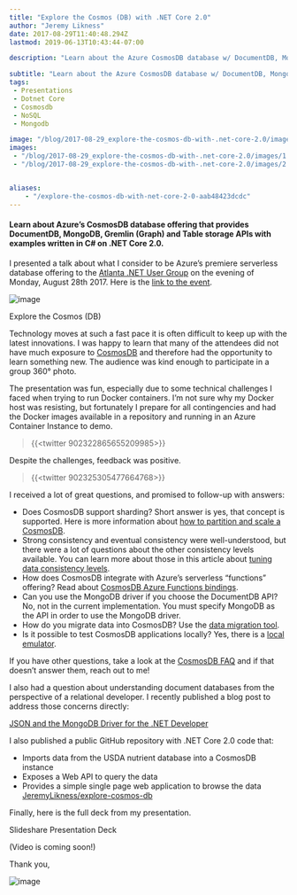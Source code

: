 ```yaml
---
title: "Explore the Cosmos (DB) with .NET Core 2.0"
author: "Jeremy Likness"
date: 2017-08-29T11:40:48.294Z
lastmod: 2019-06-13T10:43:44-07:00

description: "Learn about the Azure CosmosDB database w/ DocumentDB, MongoDB, Gremlin (Graph) and Table storage APIs and .NET Core 2.0 examples."

subtitle: "Learn about the Azure CosmosDB database w/ DocumentDB, MongoDB, Gremlin (Graph) and Table storage APIs and .NET Core 2.0 examples."
tags:
 - Presentations 
 - Dotnet Core 
 - Cosmosdb 
 - NoSQL 
 - Mongodb 

image: "/blog/2017-08-29_explore-the-cosmos-db-with-.net-core-2.0/images/1.png" 
images:
 - "/blog/2017-08-29_explore-the-cosmos-db-with-.net-core-2.0/images/1.png" 
 - "/blog/2017-08-29_explore-the-cosmos-db-with-.net-core-2.0/images/2.gif" 


aliases:
    - "/explore-the-cosmos-db-with-net-core-2-0-aab48423dcdc"
---
```


#### Learn about Azure’s CosmosDB database offering that provides DocumentDB, MongoDB, Gremlin (Graph) and Table storage APIs with examples written in C# on .NET Core 2.0.

I presented a talk about what I consider to be Azure’s premiere serverless database offering to the [Atlanta .NET User Group](https://www.meetup.com/Atlanta-Net-User-Group/) on the evening of Monday, August 28th 2017. Here is the [link to the event](https://www.meetup.com/Atlanta-Net-User-Group/events/242342714/).




![image](/blog/2017-08-29_explore-the-cosmos-db-with-.net-core-2.0/images/1.png)

Explore the Cosmos (DB)



Technology moves at such a fast pace it is often difficult to keep up with the latest innovations. I was happy to learn that many of the attendees did not have much exposure to [CosmosDB](http://bit.ly/2wexUIF) and therefore had the opportunity to learn something new. The audience was kind enough to participate in a group 360° photo.






The presentation was fun, especially due to some technical challenges I faced when trying to run Docker containers. I’m not sure why my Docker host was resisting, but fortunately I prepare for all contingencies and had the Docker images available in a repository and running in an Azure Container Instance to demo.

> {{<twitter 902322865655209985>}}


Despite the challenges, feedback was positive.

> {{<twitter 902325305477664768>}}


I received a lot of great questions, and promised to follow-up with answers:

*   Does CosmosDB support sharding? Short answer is yes, that concept is supported. Here is more information about [how to partition and scale a CosmosDB](http://bit.ly/2wl72p3).
*   Strong consistency and eventual consistency were well-understood, but there were a lot of questions about the other consistency levels available. You can learn more about those in this article about [tuning data consistency levels](http://bit.ly/2iFmXeD).
*   How does CosmosDB integrate with Azure’s serverless “functions” offering? Read about [CosmosDB Azure Functions bindings](http://bit.ly/2wZJ5FQ).
*   Can you use the MongoDB driver if you choose the DocumentDB API? No, not in the current implementation. You must specify MongoDB as the API in order to use the MongoDB driver.
*   How do you migrate data into CosmosDB? Use the [data migration tool](http://bit.ly/2vAGizu).
*   Is it possible to test CosmosDB applications locally? Yes, there is a [local emulator](http://bit.ly/2wFU7QM).

If you have other questions, take a look at the [CosmosDB FAQ](http://bit.ly/2xJfgGI) and if that doesn’t answer them, reach out to me!

I also had a question about understanding document databases from the perspective of a relational developer. I recently published a blog post to address those concerns directly:

[JSON and the MongoDB Driver for the .NET Developer](https://blog.jeremylikness.com/json-and-the-mongodb-driver-for-the-net-developer-d4a6aacd8bcd)


I also published a public GitHub repository with .NET Core 2.0 code that:

*   Imports data from the USDA nutrient database into a CosmosDB instance
*   Exposes a Web API to query the data
*   Provides a simple single page web application to browse the data
[JeremyLikness/explore-cosmos-db](https://github.com/JeremyLikness/explore-cosmos-db)


Finally, here is the full deck from my presentation.




Slideshare Presentation Deck



(Video is coming soon!)

Thank you,




![image](/blog/2017-08-29_explore-the-cosmos-db-with-.net-core-2.0/images/2.gif)
